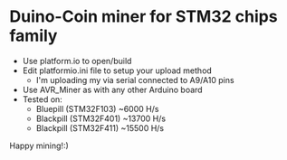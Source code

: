# Duino-Coin miner for STM32 chips family

- Use platform.io to open/build
- Edit platformio.ini file to setup your upload method
    - I'm uploading my via serial connected to A9/A10 pins    
- Use AVR_Miner as with any other Arduino board
- Tested on:
    - Bluepill (STM32F103) ~6000 H/s
    - Blackpill (STM32F401) ~13700 H/s
    - Blackpill (STM32F411) ~15500 H/s

Happy mining!:)

